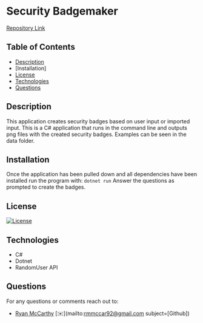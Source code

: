 # Security Badgemaker

[Repository Link](https://github.com/rmmccar92/Catworx_BadgeMaker)

## Table of Contents

- [Description](#Description)
- [Installation]
- [License](#License)
- [Technologies](#Technologies)
- [Questions](#Questions)

## Description

This application creates security badges based on user input or imported input. This is a C# application that runs in the command line and outputs png files with the created security badges. Examples can be seen in the data folder.

## Installation

Once the application has been pulled down and all dependencies have been installed run the program with:
`dotnet run`
Answer the questions as prompted to create the badges.

## License

[![License](https://img.shields.io/badge/License-MIT-yellow.svg)](https://opensource.org/licenses/MIT)

## Technologies

- C#
- Dotnet
- RandomUser API

## Questions

For any questions or comments reach out to:

- [Ryan McCarthy](https://github.com/rmmccar92/) [:envelope:](mailto:rmmccar92@gmail.com subject=[Github])
